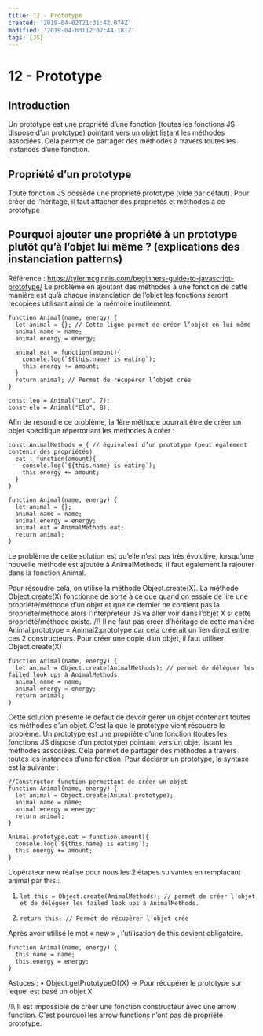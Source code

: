 ```yaml
---
title: 12 - Prototype
created: '2019-04-02T21:31:42.074Z'
modified: '2019-04-03T12:07:44.181Z'
tags: [JS]
---
```


# 12 - Prototype
## Introduction
Un prototype est une propriété d’une fonction (toutes les fonctions JS dispose d’un prototype) pointant vers un objet listant les méthodes associées. Cela permet de partager des méthodes à travers toutes les instances d’une fonction.
## Propriété d’un prototype
Toute fonction JS possède une propriété prototype (vide par défaut).
Pour créer de l’héritage, il faut attacher des propriétés et méthodes à ce prototype
## Pourquoi ajouter une propriété à un prototype plutôt qu’à l’objet lui même ? (explications des instanciation patterns)
Référence : https://tylermcginnis.com/beginners-guide-to-javascript-prototype/
Le problème en ajoutant des méthodes à une fonction de cette manière est qu’à chaque instanciation de l’objet les fonctions seront recopiées utilisant ainsi de la mémoire inutilement.
```
function Animal(name, energy) {
  let animal = {}; // Cette ligne permet de créer l’objet en lui même
  animal.name = name;
  animal.energy = energy;

  animal.eat = function(amount){
    console.log(`${this.name} is eating`);
    this.energy += amount;
  }
  return animal; // Permet de récupérer l’objet crée
}

const leo = Animal("Leo", 7);
const elo = Animal("Elo", 8);
```
Afin de résoudre ce problème, la 1ère méthode pourrait être de créer un objet spécifique répertoriant les méthodes à créer :
```
const AnimalMethods = { // équivalent d’un prototype (peut également contenir des propriétés)
  eat : function(amount){
    console.log(`${this.name} is eating`);
    this.energy += amount;
  }
}

function Animal(name, energy) {
  let animal = {};
  animal.name = name;
  animal.energy = energy;
  animal.eat = AnimalMethods.eat;
  return animal;
}
```
Le problème de cette solution est qu’elle n’est pas très évolutive, lorsqu’une nouvelle méthode est ajoutée à AnimalMethods, il faut également la rajouter dans la fonction Animal.

Pour résoudre cela, on utilise la méthode Object.create(X). La méthode Object.create(X) fonctionne de sorte à ce que quand on essaie de lire une propriété/méthode d’un objet et que ce dernier ne contient pas la propriété/méthode alors l’interpreteur JS va aller voir dans l’objet X si cette propriété/méthode existe.
/!\ Il ne faut pas créer d’héritage de cette manière Animal.prototype = Animal2.prototype car cela créerait un lien direct entre ces 2 constructeurs. Pour créer une copie d’un objet, il faut utiliser Object.create(X)
```
function Animal(name, energy) {
  let animal = Object.create(AnimalMethods); // permet de déléguer les failed look ups à AnimalMethods.
  animal.name = name;
  animal.energy = energy;
  return animal;
}
```
Cette solution présente le défaut de devoir gérer un objet contenant toutes les méthodes d’un objet. C’est là que le prototype vient résoudre le problème.
Un prototype est une propriété d’une fonction (toutes les fonctions JS dispose d’un prototype) pointant vers un objet listant les méthodes associées. Cela permet de partager des méthodes à travers toutes les instances d’une fonction.
Pour déclarer un prototype, la syntaxe est la suivante :
```
//Constructor function permettant de créer un objet
function Animal(name, energy) {
  let animal = Object.create(Animal.prototype);
  animal.name = name;
  animal.energy = energy;
  return animal;
}

Animal.prototype.eat = function(amount){
  console.log(`${this.name} is eating`);
  this.energy += amount;
}
```
L’opérateur new réalise pour nous les 2 étapes suivantes en remplacant animal par this.:
1. `let this = Object.create(AnimalMethods); // permet de créer l’objet et de déléguer les failed look ups à AnimalMethods.`

2. `return this; // Permet de récupérer l’objet crée`

Après avoir utilisé le mot « new » , l’utilisation de this devient obligatoire.
```
function Animal(name, energy) {
  this.name = name;
  this.energy = energy;
}
```
Astuces :
    • Object.getPrototypeOf(X) → Pour récupérer le prototype sur lequel est basé un objet X

/!\ Il est impossible de créer une fonction constructeur avec une arrow function. C’est pourquoi les arrow functions n’ont pas de propriété prototype.
